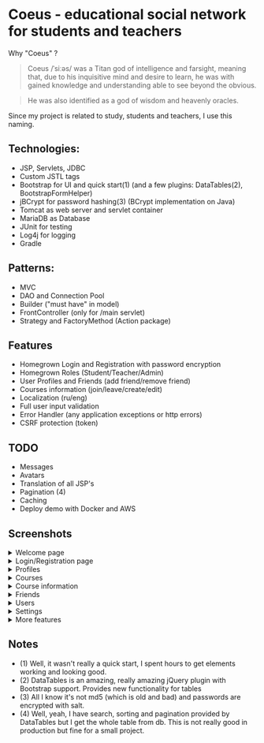 # Coeus - educational social network for students and teachers

Why "Coeus" ?

> Coeus /ˈsiːəs/ was a Titan god of intelligence and farsight, meaning that, due to his inquisitive mind and desire to learn, he was with gained knowledge and understanding able to see beyond the obvious.

> He was also identified as a god of wisdom and heavenly oracles.

Since my project is related to study, students and teachers, I use this naming.


## Technologies:
- JSP, Servlets, JDBC
- Custom JSTL tags
- Bootstrap for UI and quick start(1) (and a few plugins: DataTables(2), BootstrapFormHelper)
- jBCrypt for password hashing(3) (BCrypt implementation on Java)
- Tomcat as web server and servlet container
- MariaDB as Database
- JUnit for testing
- Log4j for logging
- Gradle

## Patterns:
- MVC
- DAO and Connection Pool
- Builder ("must have" in model)
- FrontController (only for /main servlet)
- Strategy and FactoryMethod (Action package)

## Features
- Homegrown Login and Registration with password encryption
- Homegrown Roles (Student/Teacher/Admin)
- User Profiles and Friends (add friend/remove friend)
- Courses information (join/leave/create/edit)
- Localization (ru/eng)
- Full user input validation
- Error Handler (any application exceptions or http errors)
- CSRF protection (token)

## TODO
- Messages
- Avatars
- Translation of all JSP's
- Pagination (4)
- Caching
- Deploy demo with Docker and AWS

## Screenshots
<details>
  <summary> Welcome page </summary>
![Alt text](/src/main/resources/screenshots/index.jpg?raw=true "Welcome page")
</details>
<details>
  <summary> Login/Registration page </summary>
![Alt text](/src/main/resources/screenshots/login.jpg?raw=true "Login/Registration page")
</details>
<details>
  <summary> Profiles </summary>
![Alt text](/src/main/resources/screenshots/profile.jpg?raw=true "Profiles")
</details>
<details>
  <summary> Courses </summary>
![Alt text](/src/main/resources/screenshots/courses.jpg?raw=true "Courses")
</details>
<details>
  <summary> Course information </summary>
![Alt text](/src/main/resources/screenshots/course.jpg?raw=true "Course information")
</details>
<details>
  <summary> Friends </summary>
![Alt text](/src/main/resources/screenshots/friends.jpg?raw=true "Friends")
</details>
<details>
  <summary> Users </summary>
![Alt text](/src/main/resources/screenshots/users.jpg?raw=true "Users")
</details>
<details>
  <summary> Settings </summary>
![Alt text](/src/main/resources/screenshots/settings.jpg?raw=true "Settings")
</details>
<details>
  <summary> More features </summary>
![Alt text](/src/main/resources/screenshots/features.jpg?raw=true "Features")
</details>

## Notes
- (1) Well, it wasn't really a quick start, I spent hours to get elements working and looking good.
- (2) DataTables is an amazing, really amazing jQuery plugin with Bootstrap support. Provides new functionality for tables
- (3) All I know it's not md5 (which is old and bad) and passwords are encrypted with salt.
- (4) Well, yeah, I have search, sorting and pagination provided by DataTables but I get the whole table from db. This is not really good in production but fine for a small project.
